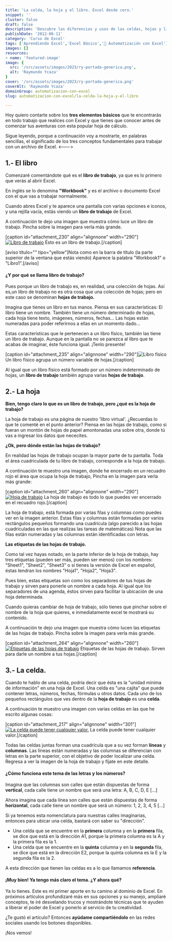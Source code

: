 ```yaml
---
title: 'La celda, la hoja y el libro. Excel desde cero.'
snippet: ''
cluster: false
draft: false 
description: 'Descubre las diferencias y usos de las celdas, hojas y libros en Excel, la herramienta de hojas de cálculo más popular del mundo.'
publishDate: '2012-06-11'
category: 'Curso de Excel'
tags: ['Aprendiendo Excel','Excel Básico','🤖 Automatización con Excel']
images: []
resources: 
- name: 'featured-image'
image: {
  src: '/src/assets/images/2023/ry-portada-generica.png',
  alt: 'Raymundo Ycaza'
}
cover: '/src/assets/images/2023/ry-portada-generica.png'
coverAlt: 'Raymundo Ycaza'
domainGroup: automatizacion-con-excel
slug: automatizacion-con-excel/la-celda-la-hoja-y-el-libro

---
```


Hoy quiero contarte sobre los **tres elementos básicos** que te encontrarás en todo trabajo que realices con Excel y que tienes que conocer antes de comenzar tus aventuras con esta popular hoja de cálculo.

Sigue leyendo, porque a continuación voy a mostrarte, en palabras sencillas, el significado de los tres conceptos fundamentales para trabajar con un archivo de Excel.
<--->

## 1.- El libro

Comenzaré comentándote qué es el **libro de trabajo**, ya que es lo primero que verás al abrir Excel.

En inglés se lo denomina **"Workbook"** y es el archivo o documento Excel con el que vas a trabajar normalmente.

Cuando abres Excel y te aparece una pantalla con varias opciones e iconos, y una rejilla vacía, estás viendo un **libro de trabajo** de Excel.

A continuación te dejo una imagen que muestra cómo luce un libro de trabajo. Pincha sobre la imagen para verla más grande.

\[caption id="attachment\_230" align="alignnone" width="290"\][![Libro de trabajo](/src/assets/images/2023/libro-trabajo-290x2901.png "Libro de trabajo")](https://www.raymundoycaza.com/excel-basico/celda-hoja-libro.html/attachment/libro-trabajo) Ésto es un libro de trabajo.\[/caption\]

\[aviso titulo="" tipo="yellow"\]Nota como en la barra de título (la parte superior de la ventana que estás viendo) Aparece la palabra "Workbook1" o "Libro1".\[/aviso\]

#### ¿Y por qué se llama libro de trabajo?

Pues porque un libro de trabajo es, en realidad, una colección de hojas. Así es,un libro de trabajo no es otra cosa que una colección de hojas; pero en este caso se denominan **hojas de trabajo.**

Imagina que tienes un libro en tus manos. Piensa en sus características: El libro tiene un nombre. También tiene un número determinado de hojas, cada hoja tiene texto, imágenes, números, fechas... Las hojas están numeradas para poder referirnos a ellas en un momento dado...

Estas características que le pertenecen a un libro físico, también las tiene un libro de trabajo. Aunque en la pantalla no se parezca al libro que te acabas de imaginar, éste funciona igual. ¡Tenlo presente!

\[caption id="attachment\_235" align="alignnone" width="290"\]![Libro físico](/src/assets/images/2023/free-stock-vector-open-book-by-the-wind-1160-290x2901.jpg "Libro físico") Un libro físico agrupa un número variable de hojas.\[/caption\]

Al igual que un libro físico está formado por un número indeterminado de hojas, un **libro de trabajo** también agrupa varias **hojas de trabajo**.

## 2.- La hoja

**Bien, tengo claro lo que es un libro de trabajo, pero ¿qué es la hoja de trabajo?**

La hoja de trabajo es una página de nuestro 'libro virtual'. ¿Recuerdas lo que te comenté en el punto anterior? Piensa en las hojas de trabajo, como si fueran un montón de hojas de papel amontonadas una sobre otra, donde tú vas a ingresar los datos que nececites.

**¿Ok, pero dónde están las hojas de trabajo?**

En realidad las hojas de trabajo ocupan la mayor parte de tu pantalla. Toda el área cuadriculada de tu libro de trabajo, corresponde a la hoja de trabajo.

A continuación te muestro una imagen, donde he encerrado en un recuadro rojo el área que ocupa la hoja de trabajo, Pincha en la imagen para verla más grande:

\[caption id="attachment\_260" align="alignnone" width="290"\][![Hoja de trabajo](/src/assets/images/2023/hoja-trabajo-290x2901.png "Hoja de trabajo")](http://raymundoycaza.com/wp-content/uploads/hoja-trabajo.png) La hoja de trabajo es todo lo que puedes ver encerrado en el recuadro rojo.\[/caption\]

La hoja de trabajo, está formada por varias filas y columnas como puedes ver en la imagen anterior. Estas filas y columnas están formadas por varios rectángulos pequeños formando una cuadrícula (algo parecido a las hojas cuadriculadas en las que realizas las tareas de matemáticas) Nota que las filas están numeradas y las columnas están identificadas con letras.

**Las etiquetas de las hojas de trabajo.**

Como tal vez hayas notado, en la parte inferior de la hoja de trabajo, hay tres etiquetas (pueden ser más, pueden ser menos) con los nombres: "Sheet1", "Sheet2", "Sheet3" o si tienes la versión de Excel en español, éstas tendran los nombres "Hoja1", "Hoja2", "Hoja3".

Pues bien, estas etiquetas son como los separadores de tus hojas de trabajo y sirven para ponerle un nombre a cada hoja. Al igual que los separadores de una agenda, éstos sirven para facilitar la ubicación de una hoja determinada.

Cuando quieras cambiar de hoja de trabajo, sólo tienes que pinchar sobre el nombre de la hoja que quieres, e inmediatamente excel te mostrará su contenido.

A continuación te dejo una imagen que muestra cómo lucen las etiquetas de las hojas de trabajo. Pincha sobre la imagen para verla más grande.

\[caption id="attachment\_264" align="alignnone" width="260"\][![Etiquetas de las hojas de trabajo](/src/assets/images/2023/etiquetas-hoja-trabajo1.png "Etiquetas de las hojas de trabajo")](https://www.raymundoycaza.com/excel-basico/celda-hoja-libro.html/attachment/etiquetas-hoja-trabajo) Etiquetas de las hojas de trabajo. Sirven para darle un nombre a tus hojas.\[/caption\]

## 3.- La celda.

Cuando te hablo de una celda, podría decir que ésta es la "unidad mínima de información" en una hoja de Excel. Una celda es "una cajita" que puede contener letras, números, fechas, fórmulas u otros datos. Cada uno de los pequeños rectángulos que ves dentro de la **hoja de trabajo** es una **celda**.

A continuación te muestro una imagen con varias celdas en las que he escrito algunas cosas:

\[caption id="attachment\_217" align="alignnone" width="301"\][![La celda puede tener cualquier valor.](/src/assets/images/2023/que-es-celda-11.png "La celda puede tener cualquier valor.")](http://raymundoycaza.com/wp-content/uploads/que-es-celda-11.png) La celda puede tener cualquier valor.\[/caption\]

Todas las celdas juntas forman una cuadrícula que a su vez forman **líneas** y **columnas**. Las líneas están numeradas y las columnas se diferencian con letras en la parte superior, con el objetivo de poder localizar una celda. Regresa a ver la imagen de la hoja de trabajo y fíjate en este detalle.

#### ¿Cómo funciona este tema de las letras y los números?

Imagina que las columnas son calles que están dispuestas de forma **vertical**, cada calle tiene un nombre que será una letra: A, B, C, D, E \[...\]

Ahora imagina que cada línea son calles que están dispuestas de forma **horizontal**, cada calle tiene un nombre que será un número: 1, 2, 3, 4, 5 \[...\]

Si ya tenemos esta nomenclatura para nuestras calles imaginarias, entonces para ubicar una celda, bastará con saber su "dirección".

- Una celda que se encuentre en la **primera** columna y en la **primera** fila, se dice que está en la dirección A1, porque la primera columna es la A y la primera fila es la 1.
- Una celda que se encuentre en la **quinta** columna y en la **segunda** fila, se dice que está en la dirección E2, porque la quinta columna es la E y la segunda fila es la 2.

A esta dirección que tienen las celdas es a lo que llamamos **referencia**.

#### ¡Muy bien! Ya tengo más claro el tema. ¿Y ahora qué?

Ya lo tienes. Este es mi primer aporte en tu camino al dominio de Excel. En próximos artículos profundizaré más en sus opciones y su manejo, ampliaré conceptos, te iré desvelando trucos y mostrándote técnicas que te ayuden a liberar el poder de Excel y ponerlo al servicio de tu creatividad.

¿Te gustó el artículo? Entonces **ayúdame compartiéndolo** en las redes sociales usando los botones disponibles.

¡Nos vemos!
